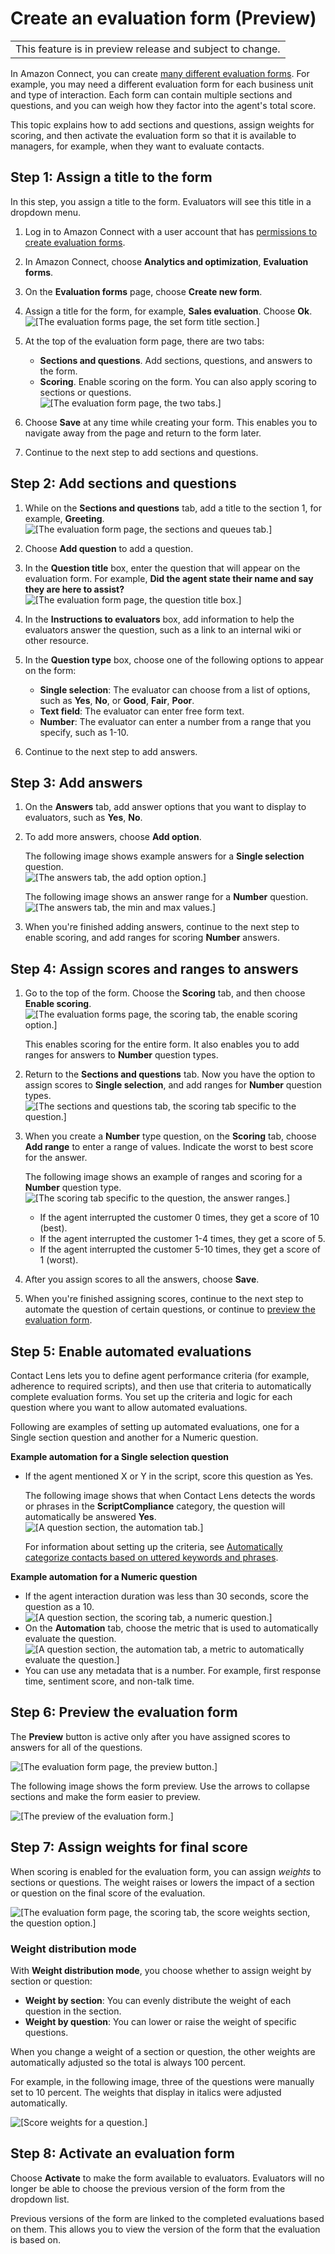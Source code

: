 # Create an evaluation form \(Preview\)<a name="create-evaluation-forms"></a>


|  | 
| --- |
| This feature is in preview release and subject to change\.  | 

In Amazon Connect, you can create [many different evaluation forms](feature-limits.md#evaluationforms-feature-specs)\. For example, you may need a different evaluation form for each business unit and type of interaction\. Each form can contain multiple sections and questions, and you can weigh how they factor into the agent's total score\.

This topic explains how to add sections and questions, assign weights for scoring, and then activate the evaluation form so that it is available to managers, for example, when they want to evaluate contacts\.

## Step 1: Assign a title to the form<a name="step-title"></a>

In this step, you assign a title to the form\. Evaluators will see this title in a dropdown menu\.

1. Log in to Amazon Connect with a user account that has [permissions to create evaluation forms](evaluation-forms-permissions.md)\. 

1. In Amazon Connect, choose **Analytics and optimization**, **Evaluation forms**\. 

1. On the **Evaluation forms** page, choose **Create new form**\. 

1. Assign a title for the form, for example, **Sales evaluation**\. Choose **Ok**\.   
![\[The evaluation forms page, the set form title section.\]](http://docs.aws.amazon.com/connect/latest/adminguide/images/evaluationforms-title.png)

1. At the top of the evaluation form page, there are two tabs:
   + **Sections and questions**\. Add sections, questions, and answers to the form\.
   + **Scoring**\. Enable scoring on the form\. You can also apply scoring to sections or questions\.  
![\[The evaluation form page, the two tabs.\]](http://docs.aws.amazon.com/connect/latest/adminguide/images/evaluationforms-enablescoringform2.png)

1. Choose **Save** at any time while creating your form\. This enables you to navigate away from the page and return to the form later\.

1. Continue to the next step to add sections and questions\.

## Step 2: Add sections and questions<a name="step-sections"></a>

1. While on the **Sections and questions** tab, add a title to the section 1, for example, **Greeting**\.   
![\[The evaluation form page, the sections and queues tab.\]](http://docs.aws.amazon.com/connect/latest/adminguide/images/evaluationforms-greetingtitle.png)

1. Choose **Add question** to add a question\. 

1. In the **Question title** box, enter the question that will appear on the evaluation form\. For example, **Did the agent state their name and say they are here to assist?**   
![\[The evaluation form page, the question title box.\]](http://docs.aws.amazon.com/connect/latest/adminguide/images/evaluationforms-greetingquestion1.png)

1. In the **Instructions to evaluators** box, add information to help the evaluators answer the question, such as a link to an internal wiki or other resource\. 

1. In the **Question type** box, choose one of the following options to appear on the form:
   + **Single selection**: The evaluator can choose from a list of options, such as **Yes**, **No**, or **Good**, **Fair**, **Poor**\.
   + **Text field**: The evaluator can enter free form text\. 
   + **Number**: The evaluator can enter a number from a range that you specify, such as 1\-10\. 

1. Continue to the next step to add answers\.

## Step 3: Add answers<a name="step-answers"></a>

1. On the **Answers** tab, add answer options that you want to display to evaluators, such as **Yes**, **No**\.

1. To add more answers, choose **Add option**\. 

   The following image shows example answers for a **Single selection** question\.  
![\[The answers tab, the add option option.\]](http://docs.aws.amazon.com/connect/latest/adminguide/images/evaluationforms-greetingquestion1-answer.png)

   The following image shows an answer range for a **Number** question\.  
![\[The answers tab, the min and max values.\]](http://docs.aws.amazon.com/connect/latest/adminguide/images/evaluationforms-questionscoring4.png)

1. When you're finished adding answers, continue to the next step to enable scoring, and add ranges for scoring **Number** answers\. 

## Step 4: Assign scores and ranges to answers<a name="step-assignscores"></a>

1. Go to the top of the form\. Choose the **Scoring** tab, and then choose **Enable scoring**\.  
![\[The evaluation forms page, the scoring tab, the enable scoring option.\]](http://docs.aws.amazon.com/connect/latest/adminguide/images/evaluationforms-enablescoring.png)

   This enables scoring for the entire form\. It also enables you to add ranges for answers to **Number** question types\.

1. Return to the **Sections and questions** tab\. Now you have the option to assign scores to **Single selection**, and add ranges for **Number** question types\.  
![\[The sections and questions tab, the scoring tab specific to the question.\]](http://docs.aws.amazon.com/connect/latest/adminguide/images/evaluationforms-scoring-feature.png)

1. When you create a **Number** type question, on the **Scoring** tab, choose **Add range** to enter a range of values\. Indicate the worst to best score for the answer\. 

   The following image shows an example of ranges and scoring for a **Number** question type\.   
![\[The scoring tab specific to the question, the answer ranges.\]](http://docs.aws.amazon.com/connect/latest/adminguide/images/evaluationforms-questionscoring5.png)
   + If the agent interrupted the customer 0 times, they get a score of 10 \(best\)\.
   + If the agent interrupted the customer 1\-4 times, they get a score of 5\. 
   + If the agent interrupted the customer 5\-10 times, they get a score of 1 \(worst\)\. 

1. After you assign scores to all the answers, choose **Save**\.

1. When you're finished assigning scores, continue to the next step to automate the question of certain questions, or continue to [preview the evaluation form](#step-preview)\. 

## Step 5: Enable automated evaluations<a name="step-automate"></a>

Contact Lens lets you to define agent performance criteria \(for example, adherence to required scripts\), and then use that criteria to automatically complete evaluation forms\. You set up the criteria and logic for each question where you want to allow automated evaluations\. 

Following are examples of setting up automated evaluations, one for a Single section question and another for a Numeric question\.

**Example automation for a Single selection question**
+ If the agent mentioned X or Y in the script, score this question as Yes\. 

  The following image shows that when Contact Lens detects the words or phrases in the **ScriptCompliance** category, the question will automatically be answered **Yes**\.  
![\[A question section, the automation tab.\]](http://docs.aws.amazon.com/connect/latest/adminguide/images/evaluationforms-automation1.png)

   For information about setting up the criteria, see [Automatically categorize contacts based on uttered keywords and phrases](rules.md)\.

**Example automation for a Numeric question**
+ If the agent interaction duration was less than 30 seconds, score the question as a 10\.   
![\[A question section, the scoring tab, a numeric question.\]](http://docs.aws.amazon.com/connect/latest/adminguide/images/evaluationforms-automation2.png)
+ On the **Automation** tab, choose the metric that is used to automatically evaluate the question\.  
![\[A question section, the automation tab, a metric to automatically evaluate the question.\]](http://docs.aws.amazon.com/connect/latest/adminguide/images/evaluationforms-automation3.png)
+ You can use any metadata that is a number\. For example, first response time, sentiment score, and non\-talk time\. 

## Step 6: Preview the evaluation form<a name="step-preview"></a>

The **Preview** button is active only after you have assigned scores to answers for all of the questions\.

![\[The evaluation form page, the preview button.\]](http://docs.aws.amazon.com/connect/latest/adminguide/images/evaluationforms-previewbutton.png)

The following image shows the form preview\. Use the arrows to collapse sections and make the form easier to preview\.

![\[The preview of the evaluation form.\]](http://docs.aws.amazon.com/connect/latest/adminguide/images/evaluationforms-previewmode.png)

## Step 7: Assign weights for final score<a name="step-weights"></a>

When scoring is enabled for the evaluation form, you can assign *weights* to sections or questions\. The weight raises or lowers the impact of a section or question on the final score of the evaluation\.

![\[The evaluation form page, the scoring tab, the score weights section, the question option.\]](http://docs.aws.amazon.com/connect/latest/adminguide/images/evaluationforms-scoring.png)

### Weight distribution mode<a name="weight-distribution-mode"></a>

With **Weight distribution mode**, you choose whether to assign weight by section or question: 
+ **Weight by section**: You can evenly distribute the weight of each question in the section\.
+ **Weight by question**: You can lower or raise the weight of specific questions\.

When you change a weight of a section or question, the other weights are automatically adjusted so the total is always 100 percent\.

For example, in the following image, three of the questions were manually set to 10 percent\. The weights that display in italics were adjusted automatically\. 

![\[Score weights for a question.\]](http://docs.aws.amazon.com/connect/latest/adminguide/images/evaluationforms-weightdistribution2.png)

## Step 8: Activate an evaluation form<a name="step-activateform"></a>

Choose **Activate** to make the form available to evaluators\. Evaluators will no longer be able to choose the previous version of the form from the dropdown list\.

Previous versions of the form are linked to the completed evaluations based on them\. This allows you to view the version of the form that the evaluation is based on\.